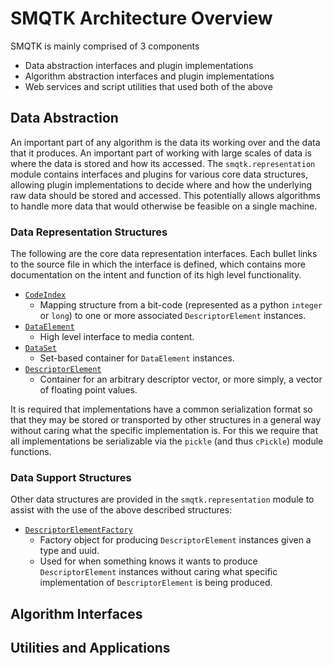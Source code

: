 # SMQTK Architecture Overview

SMQTK is mainly comprised of 3 components

* Data abstraction interfaces and plugin implementations
* Algorithm abstraction interfaces and plugin implementations
* Web services and script utilities that used both of the above


## Data Abstraction
An important part of any algorithm is the data its working over and the data that it produces.
An important part of working with large scales of data is where the data is stored and how its accessed.
The ``smqtk.representation`` module contains interfaces and plugins for various core data structures, allowing plugin implementations to decide where and how the underlying raw data should be stored and accessed.
This potentially allows algorithms to handle more data that would otherwise be feasible on a single machine.


### Data Representation Structures
The following are the core data representation interfaces.
Each bullet links to the source file in which the interface is defined, which contains more documentation on the intent and function of its high level functionality.

* [``CodeIndex``](python/smqtk/representation/code_index/__init__.py)
    * Mapping structure from a bit-code (represented as a python ``integer`` or ``long``) to one or more associated ``DescriptorElement`` instances.
* [``DataElement``](python/smqtk/representation/data_element/__init__.py)
    * High level interface to media content.
* [``DataSet``](python/smqtk/representation/data_set/__init__.py)
    * Set-based container for ``DataElement`` instances.
* [``DescriptorElement``](python/smqtk/representation/descriptor_element/__init__.py)
    * Container for an arbitrary descriptor vector, or more simply, a vector of floating point values.

It is required that implementations have a common serialization format so that they may be stored or transported by other structures in a general way without caring what the specific implementation is.
For this we require that all implementations be serializable via the ``pickle`` (and thus ``cPickle``) module functions.


### Data Support Structures
Other data structures are provided in the ``smqtk.representation`` module to assist with the use of the above described structures:

* [``DescriptorElementFactory``](python/smqtk/representation/descriptor_element_factory.py)
    * Factory object for producing ``DescriptorElement`` instances given a type and uuid.
    * Used for when something knows it wants to produce ``DescriptorElement`` instances without caring what specific implementation of ``DescriptorElement`` is being produced.


## Algorithm Interfaces


## Utilities and Applications
